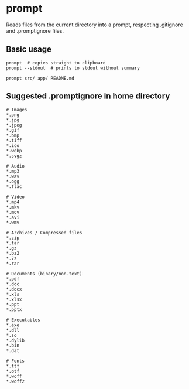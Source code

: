 # prompt

Reads files from the current directory into a prompt, respecting .gitignore and .promptignore files.

## Basic usage

```shell
prompt  # copies straight to clipboard
prompt --stdout  # prints to stdout without summary
```

```shell
prompt src/ app/ README.md
```

## Suggested .promptignore in home directory

```
# Images
*.png
*.jpg
*.jpeg
*.gif
*.bmp
*.tiff
*.ico
*.webp
*.svgz

# Audio
*.mp3
*.wav
*.ogg
*.flac

# Video
*.mp4
*.mkv
*.mov
*.avi
*.wmv

# Archives / Compressed files
*.zip
*.tar
*.gz
*.bz2
*.7z
*.rar

# Documents (binary/non-text)
*.pdf
*.doc
*.docx
*.xls
*.xlsx
*.ppt
*.pptx

# Executables
*.exe
*.dll
*.so
*.dylib
*.bin
*.dat

# Fonts
*.ttf
*.otf
*.woff
*.woff2
```
